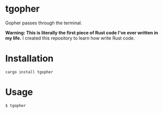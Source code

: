# tgopher

Gopher passes through the terminal.

**Warning: This is literally the first piece of Rust code I've ever written in my life.** I created this repository to learn how write Rust code.

# Installation

``
cargo install tgopher
``

# Usage

``
$ tgopher
``

